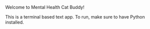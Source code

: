 Welcome to Mental Health Cat Buddy!

This is a terminal based text app. To run, make sure to have Python installed.
